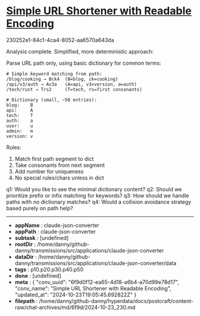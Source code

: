 # [Simple URL Shortener with Readable Encoding](https://claude.ai/chat/6f9d0f12-ea65-4d18-a6b4-a70d99e78d17)

230252e1-84c1-4ca4-8052-aa6570a643da

 Analysis complete. Simplified, more deterministic approach:

Parse URL path only, using basic dictionary for common terms:
```
# Simple keyword matching from path:
/blog/cooking → Bck4  (B=blog, ck=cooking)
/api/v3/auth → Av3a   (A=api, v3=version, a=auth)
/tech/rust → Trs2     (T=tech, rs=first consonants)

# Dictionary (small, ~50 entries):
blog:    B
api:     A
tech:    T
auth:    a
user:    u
admin:   m
version: v
```

Rules:
1. Match first path segment to dict
2. Take consonants from next segment
3. Add number for uniqueness
4. No special rules/chars unless in dict

q1: Would you like to see the minimal dictionary content?
q2: Should we prioritize prefix or infix matching for keywords?
q3: How should we handle paths with no dictionary matches?
q4: Would a collision avoidance strategy based purely on path help?

---

* **appName** : claude-json-converter
* **appPath** : claude-json-converter
* **subtask** : [undefined]
* **rootDir** : /home/danny/github-danny/transmissions/src/applications/claude-json-converter
* **dataDir** : /home/danny/github-danny/transmissions/src/applications/claude-json-converter/data
* **tags** : p10.p20.p30.p40.p50
* **done** : [undefined]
* **meta** : {
  "conv_uuid": "6f9d0f12-ea65-4d18-a6b4-a70d99e78d17",
  "conv_name": "Simple URL Shortener with Readable Encoding",
  "updated_at": "2024-10-23T19:05:45.692822Z"
}
* **filepath** : /home/danny/github-danny/hyperdata/docs/postcraft/content-raw/chat-archives/md/6f9d/2024-10-23_230.md